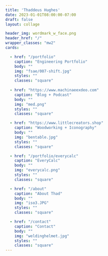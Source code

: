 ```yaml
---
title: 'Thaddeus Hughes'
date: 2023-01-01T08:00:00-07:00
draft: false
layout: collage

header_img: wordmark_w_face.png
header_href: "/"
wrapper_classes: "mw2"
cards:

  - href: "/portfolio"
    caption: "Engineering Portfolio"
    body: ""
    img: "fsae/007-shift.jpg"
    styles: ""
    classes: "square"
    
  - href: "https://www.machinaeexdeo.com"
    caption: "Blog + Podcast"
    body: ""
    img: "med.png"
    styles: ""
    classes: "square"

  - href: "https://www.littlecreators.shop"
    caption: "Woodworking + Iconography"
    body: ""
    img: "bentable.jpg"
    styles: ""
    classes: "square"

  - href: "/portfolio/everycalc"
    caption: "EveryCalc"
    body: ""
    img: "everycalc.png"
    styles: ""
    classes: "square"

  - href: "/about"
    caption: "About Thad"
    body: ""
    img: "iso3.JPG"
    styles: ""
    classes: "square"

  - href: "/contact"
    caption: "Contact"
    body: ""
    img: "weldinghelmet.jpg"
    styles: ""
    classes: "square"
---
```


